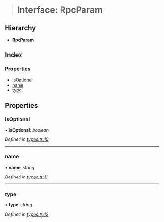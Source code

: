 > # Interface: RpcParam

## Hierarchy

* **RpcParam**

## Index

### Properties

* [isOptional](_types_.rpcparam.md#isoptional)
* [name](_types_.rpcparam.md#name)
* [type](_types_.rpcparam.md#type)

## Properties

###  isOptional

• **isOptional**: *boolean*

*Defined in [types.ts:10](https://github.com/polkadot-js/api/blob/7a08b37/packages/type-jsonrpc/src/types.ts#L10)*

___

###  name

• **name**: *string*

*Defined in [types.ts:11](https://github.com/polkadot-js/api/blob/7a08b37/packages/type-jsonrpc/src/types.ts#L11)*

___

###  type

• **type**: *string*

*Defined in [types.ts:12](https://github.com/polkadot-js/api/blob/7a08b37/packages/type-jsonrpc/src/types.ts#L12)*